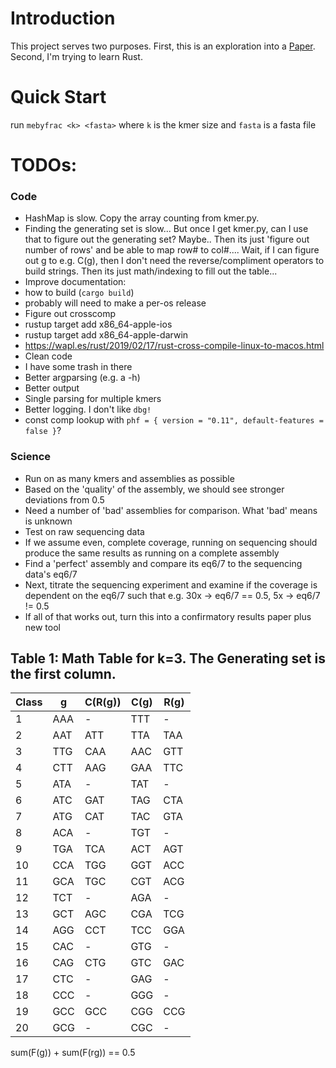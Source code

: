 # Introduction

This project serves two purposes. First, this is an exploration into a [Paper](https://arxiv.org/pdf/1112.1528.pdf).
Second, I'm trying to learn Rust.

# Quick Start

run `mebyfrac <k> <fasta>` where `k` is the kmer size and `fasta` is a fasta file

# TODOs:

### Code
- HashMap is slow. Copy the array counting from kmer.py.
- Finding the generating set is slow... But once I get kmer.py, can I use that to figure out the generating set? Maybe..
  Then its just 'figure out number of rows' and be able to map row# to col#.... Wait, if I can figure out g to e.g.
  C(g), then I don't need the reverse/compliment operators to build strings. Then its just math/indexing to fill out the
  table...
- Improve documentation:
- how to build (`cargo build`)
- probably will need to make a per-os release 
- Figure out crosscomp
 - rustup target add x86_64-apple-ios
 - rustup target add x86_64-apple-darwin
 - https://wapl.es/rust/2019/02/17/rust-cross-compile-linux-to-macos.html
- Clean code
 - I have some trash in there
- Better argparsing (e.g. a -h)
- Better output
- Single parsing for multiple kmers
- Better logging. I don't like `dbg!`
- const comp lookup with `phf = { version = "0.11", default-features = false }`?

### Science
- Run on as many kmers and assemblies as possible
 - Based on the 'quality' of the assembly, we should see stronger deviations from 0.5
 - Need a number of 'bad' assemblies for comparison. What 'bad' means is unknown
- Test on raw sequencing data
 - If we assume even, complete coverage, running on sequencing should produce the same results as running on a complete
   assembly
 - Find a 'perfect' assembly and compare its eq6/7 to the sequencing data's eq6/7
 - Next, titrate the sequencing experiment and examine if the coverage is dependent on the eq6/7 such that e.g. 30x ->
   eq6/7 == 0.5, 5x -> eq6/7 != 0.5
- If all of that works out, turn this into a confirmatory results paper plus new tool

## Table 1: Math Table for k=3. The Generating set is the first column. 

| Class | g   | C(R(g)) | C(g) | R(g) |
|-------|-----|---------|------|------|
| 1     | AAA | -       | TTT  | -    |
| 2     | AAT | ATT     | TTA  | TAA  |
| 3     | TTG | CAA     | AAC  | GTT  |
| 4     | CTT | AAG     | GAA  | TTC  |
| 5     | ATA | -       | TAT  | -    |
| 6     | ATC | GAT     | TAG  | CTA  |
| 7     | ATG | CAT     | TAC  | GTA  |
| 8     | ACA | -       | TGT  | -    |
| 9     | TGA | TCA     | ACT  | AGT  |
| 10    | CCA | TGG     | GGT  | ACC  |
| 11    | GCA | TGC     | CGT  | ACG  |
| 12    | TCT | -       | AGA  | -    |
| 13    | GCT | AGC     | CGA  | TCG  |
| 14    | AGG | CCT     | TCC  | GGA  |
| 15    | CAC | -       | GTG  | -    |
| 16    | CAG | CTG     | GTC  | GAC  |
| 17    | CTC | -       | GAG  | -    |
| 18    | CCC | -       | GGG  | -    |
| 19    | GCC | GCC     | CGG  | CCG  |
| 20    | GCG | -       | CGC  | -    |

sum(F(g)) + sum(F(rg)) ==  0.5
